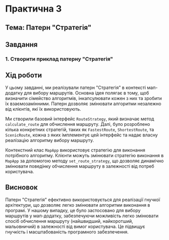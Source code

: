# Практична 3

## Тема: Патерн "Стратегія"

## Завдання

### 1. Створити приклад патерну "Стратегія"

## Хід роботи

У цьому завданні, ми реалізували патерн "Стратегія" в контексті мап-додатку для вибору маршрутів. Основна ідея полягає в тому, щоб визначити сімейство алгоритмів, інкапсулювати кожен з них та зробити їх взаємозамінними. Патерн дозволяє змінювати алгоритми незалежно від клієнтів, які їх використовують.

Ми створили базовий інтерфейс `RouteStrategy`, який визначає метод `calculate_route` для обчислення маршруту. Далі, було розроблено кілька конкретних стратегій, таких як `FastestRoute`, `ShortestRoute`, та `ScenicRoute`, кожна з яких імплементує цей інтерфейс та надає власну реалізацію алгоритму вибору маршруту.

Контекстний клас `MapApp` використовує стратегію для виконання потрібного алгоритму. Клієнти можуть змінювати стратегію виконання в `MapApp` за допомогою методу `set_route_strategy`, що дозволяє динамічно змінювати поведінку обчислення маршруту в залежності від потреб користувача.

## Висновок

Патерн "Стратегія" ефективно використовується для реалізації гнучкої архітектури, що дозволяє легко змінювати алгоритми виконання в програмі. У нашому випадку, це було застосовано для вибору маршрутів у мап-додатку, забезпечуючи можливість легко змінювати спосіб обчислення маршруту (найшвидший, найкоротший, мальовничий) в залежності від вимог користувача. Це підвищує гнучкість і масштабованість програмного забезпечення.
